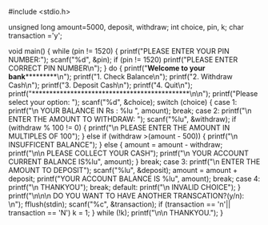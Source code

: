 #include <stdio.h>

unsigned long amount=5000, deposit, withdraw;
int choice, pin, k;
char transaction ='y';

void main()
{
	while (pin != 1520)
	{
		printf("PLEASE ENTER YOUR PIN NUMBER:");
		scanf("%d", &pin);
		if (pin != 1520)
		printf("PLEASE ENTER CORRECT PIN NUMBER\n");
	}
	do
	{
		printf("********Welcome to your bank*****************\n");
		printf("1. Check Balance\n");
		printf("2. Withdraw Cash\n");
		printf("3. Deposit Cash\n");
		printf("4. Quit\n");
		printf("*********************************************\n\n");
		printf("Please select your option: ");
		scanf("%d", &choice);
		switch (choice)
		{
		case 1:
			printf("\n YOUR BALANCE IN Rs : %lu ", amount);
			break;
		case 2:
			printf("\n ENTER THE AMOUNT TO WITHDRAW: ");
			scanf("%lu", &withdraw);
			if (withdraw % 100 != 0)
			{
				printf("\n PLEASE ENTER THE AMOUNT IN MULTIPLES OF 100");
			}
			else if (withdraw >(amount - 500))
			{
				printf("\n INSUFFICENT BALANCE");
			}
			else
			{
				amount = amount - withdraw;
				printf("\n\n PLEASE COLLECT YOUR CASH");
				printf("\n YOUR ACCOUNT CURRENT BALANCE IS%lu", amount);
			}
			break;
		case 3:
			printf("\n ENTER THE AMOUNT TO DEPOSIT");
			scanf("%lu", &deposit);
                        amount = amount + deposit;
			printf("YOUR ACCOUNT BALANCE IS %lu", amount);
			break;
		case 4:
			printf("\n THANKYOU");
			break;
		default:
			printf("\n INVALID CHOICE");
		}
		printf("\n\n\n DO YOU WANT TO HAVE ANOTHER TRANSCATION?(y/n): \n");
		fflush(stdin);
		scanf("%c", &transaction);
		if (transaction == 'n'|| transaction == 'N')
                    k = 1;
	} while (!k);
	printf("\n\n THANKYOU.");
}

